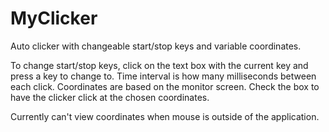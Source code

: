 # MyClicker
Auto clicker with changeable start/stop keys and variable coordinates.

To change start/stop keys, click on the text box with the current key and press a key to change to.
Time interval is how many milliseconds between each click.
Coordinates are based on the monitor screen. Check the box to have the clicker click at the chosen coordinates.

Currently can't view coordinates when mouse is outside of the application.
